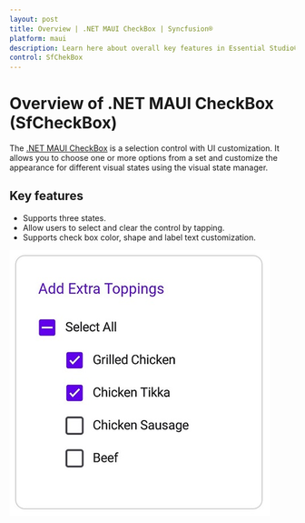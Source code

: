 ```yaml
---
layout: post
title: Overview | .NET MAUI CheckBox | Syncfusion®
platform: maui
description: Learn here about overall key features in Essential Studio® for .NET MAUI SfCheckBox Control, its elements, and more.
control: SfChekBox
---
```


# Overview of .NET MAUI CheckBox (SfCheckBox)

The [.NET MAUI CheckBox](https://help.syncfusion.com/cr/maui/Syncfusion.Maui.Buttons.SfCheckBox.html) is a selection control with UI customization. It allows you to choose one or more options from a set and customize the appearance for different visual states using the visual state manager.

## Key features

 * Supports three states.
 * Allow users to select and clear the control by tapping.
 * Supports check box color, shape and label text customization.

![Overview image of SfCheckBox](Images/Getting-Started/overviewimage.jpg)